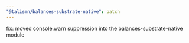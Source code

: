 ```yaml
---
"@talismn/balances-substrate-native": patch
---
```


fix: moved console.warn suppression into the balances-substrate-native module
